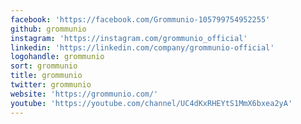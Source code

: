 ```yaml
---
facebook: 'https://facebook.com/Grommunio-105799754952255'
github: grommunio
instagram: 'https://instagram.com/grommunio_official'
linkedin: 'https://linkedin.com/company/grommunio-official'
logohandle: grommunio
sort: grommunio
title: grommunio
twitter: grommunio
website: 'https://grommunio.com/'
youtube: 'https://youtube.com/channel/UC4dKxRHEYtS1MmX6bxea2yA'
---
```

